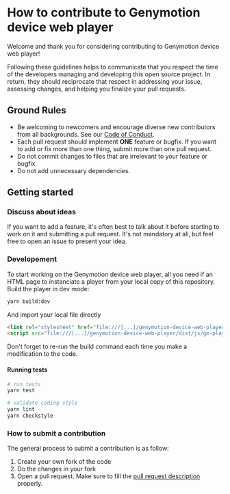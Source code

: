 # How to contribute to Genymotion device web player

Welcome and thank you for considering contributing to Genymotion device web player!

Following these guidelines helps to communicate that you respect the time of the developers managing and developing this
open source project. In return, they should reciprocate that respect in addressing your issue, assessing changes, and
helping you finalize your pull requests.

## Ground Rules

- Be welcoming to newcomers and encourage diverse new contributors from all backgrounds. See our [Code of Conduct](https://github.com/Genymobile/genymotion-device-web-player/blob/main/CODE_OF_CONDUCT.md).
- Each pull request should implement **ONE** feature or bugfix. If you want to add or fix more than one thing, submit more than one pull request.
- Do not commit changes to files that are irrelevant to your feature or bugfix.
- Do not add unnecessary dependencies.

## Getting started

### Discuss about ideas

If you want to add a feature, it's often best to talk about it before starting to work on it and submitting a pull
request. It's not mandatory at all, but feel free to open an issue to present your idea.

### Developement

To start working on the Genymotion device web player, all you need if an HTML page to instanciate a player from your
local copy of this repository.
Build the player in dev mode: 

```sh
yarn build:dev
```

And import your local file directly

```html
<link rel="stylesheet" href="file:///[...]/genymotion-device-web-player/dist/css/gm-player.min.css">
<script src="file:///[...]/genymotion-device-web-player/dist/js/gm-player.min.js"></script>
```

Don't forget to re-run the build command each time you make a modification to the code.

#### Running tests

```sh
# run tests
yarn test

# validate coding style
yarn lint
yarn checkstyle
```

### How to submit a contribution

The general process to submit a contribution is as follow:

1. Create your own fork of the code
2. Do the changes in your fork
3. Open a pull request. Make sure to fill the [pull request description](https://github.com/Genymobile/genymotion-device-web-player/blob/main/.github/PULL_REQUEST_TEMPLATE.md) properly.
